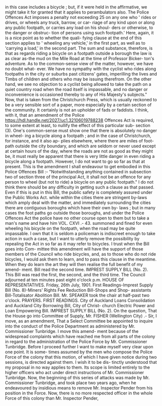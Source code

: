 in this case includes a bicycle ; but, if it were held in the affirmative, we might take it for granted that it applies to perambulators also. The Police Offences Act imposes a penalty not exceeding 25 on any one who ' rides or drives, or wheels any truck, barrow, or car- riage of any kind upon or along any public footpath, or carries any load on his shoul- ders or otherwise, to the danger or obstruc- tion of persons using such footpath.' Here, again, it is a nice point as to whether the quali- fying clause at the end of this section applies to ' wheeling any vehicle,' in the first part, as well as to 'carrying a load,' in the second part. The sum and substance, therefore, is that as regards riding a bicycle on a footpath outside a borough the law is as clear as-the mud on the Mile Road at the time of Professor Bicker- ton's adventure. As to the common-sense view of the matter, however, we have no doubt what- ever. We have no sympathy with the cyclist who rides along footpaths in the city or suburbs past citizens' gates, imperilling the lives and Timbs of children and others who may be issuing therefrom. On the other hand, we see no objection to a cyclist being allowed to take the path on a quiet country road when the road itself is impassable, and no danger or inconvenience is occasioned thereby to any of His Majesty's subjects." Now, that is taken from the Christchurch Press, which is usually reckoned to be a very sensible sort of a paper, more especially by a certain section of the community. It certainly is not an upholder of fads or faddists. I think, with it, that an amendment of the Police https://hdl.handle.net/2027/uc1.32106019788238 Offences Act is required, to some extent at least, to nullify the effect of this particular sub- section (3). One's common-sense must show one that there is absolutely no danger in wheel- ing a bicycle along a footpath ; and in the case of Christchurch, for instance, and it also ap- plies elsewhere, where there are miles of foot- path outside the city boundary, and which are seldom or never used except at certain hours of the day, where the roads are not as good as they might be, it must really be apparent that there is very little danger in even riding a bicycle along a footpath. However, I do not want to go so far as that at present. This is the amendment I shall endeavour to get embodied in this Police Offences Bill :- "Notwithstanding anything contained in subsection two of section three of the principal Act, it shall not be an offence for any person to wheel (but not to ride) a bicycle on any public footpath." I do not think there should be any difficulty in getting such a clause as that passed. Even if this is put in this Bill, the public safety is completely assured under the Public Works Act. while within the cities there are stringent by-laws which amply deal with the matter, and immediately surrounding the cities there are contiguous boroughs which have their own by- laws ; but in many cases the foot paths go outside those boroughs, and under the Police Offences Act the police have no other course open to them but to take a man's name and have him VOL. CXVI .- 43. summoned and fined for even wheeling his bicycle on the footpath, when the road may be quite impassable. I own that it is seldom a policeman is indiscreet enough to take action in such a case, but I want to utterly remove the possibility by repealing the Act in so far as it may refer to bicycles. I trust when the Bill goes into Com- mittee this amendment will have the support of those members of the Council who ride bicycles, and, as to those who do not ride bicycles, I would ask them to learn, and to pass this clause in the meantime. When they do learn the art they will then realise the full benefit of my amend- ment. Bill read the second time. IMPREST SUPPLY BILL (No. 2). This Bill was read the first, the second, and the third time. The Council adjourned at ten minutes past eight o'clock p.m. HOUSE OF REPRESENTATIVES. Friday, 26th July, 1901. First Readings-Imprest Supply Bill (No. 8)-Miners' Rights Fee Reduction Bill-Shops and Shop- assistants Bill-Totalisator Abolition Bill. Mr. SPEAKER took the chair at half-past two o'clock. PRAYERS. FIRST READINGS. City of Auckland Loans Consolidation and Auckland City Borrowing Bill, City of Christ- church Electric Power and Loan Empowering Bill. IMPREST SUPPLY BILL (No. 2). On the question, That the House go into Committee of Supply, Mr. FISHER (Wellington City) .- Sir, I move, as an amendment, That a Select Committee be appointed to inquire into the conduct of the Police Department as administered by Mr. Commissioner Tunbridge. I move this amend- ment because of the widespread complaints which have reached me from all parts of the colony in regard to the administration of the Police Force by Mr. Commissioner Tunbridge. Before I proceed further I want to make myself very clear upon one point. It is some- times assumed by the men who compose the Police Force of the colony that this motion, of which I have given notice during two sessions, is directed against them. I wish it to be dis- tinctly understood that my proposal in no way applies to them. Its scope is limited entirely to the higher officers who act under direct instructions of Mr. Commissioner Tunbridge. Now, the beginning of this series of attacks was made by Mr. Commissioner Tunbridge, and took place two years ago, when he endeavoured by insidious means to remove Mr. Inspector Pender from his position in the Force. Now, there is no more respected officer in the whole Force of this colony than Mr. Inspector Pender, 